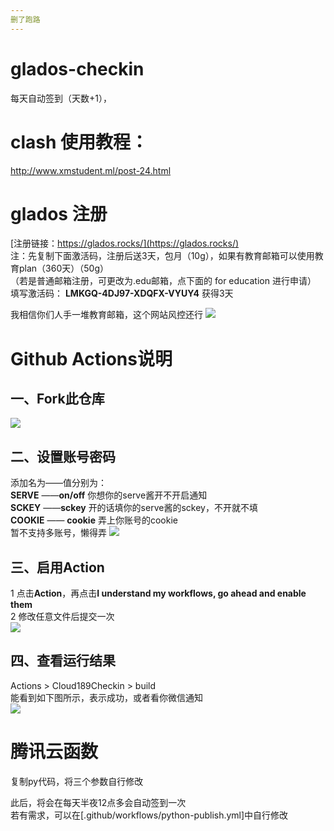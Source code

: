```yaml
---
删了跑路
---
```

# glados-checkin
  每天自动签到（天数+1），  

# clash 使用教程：  
  http://www.xmstudent.ml/post-24.html
  
 

# glados 注册
  [注册链接：https://glados.rocks/](https://glados.rocks/)   
  注：先复制下面激活码，注册后送3天，包月（10g），如果有教育邮箱可以使用教育plan（360天）（50g）  
      （若是普通邮箱注册，可更改为.edu邮箱，点下面的 for education 进行申请）  
  填写激活码：  **LMKGQ-4DJ97-XDQFX-VYUY4** 获得3天  
  
  我相信你们人手一堆教育邮箱，这个网站风控还行 
![](http://tu.yaohuo.me/imgs/2020/06/ed0e944eec323a16.png)

# Github Actions说明
## 一、Fork此仓库
![](http://tu.yaohuo.me/imgs/2020/06/f059fe73afb4ef5f.png)
## 二、设置账号密码

添加名为——值分别为：  
**SERVE**  ——**on/off** 你想你的serve酱开不开启通知  
**SCKEY**  ——**sckey**  开的话填你的serve酱的sckey，不开就不填   
**COOKIE** —— **cookie** 弄上你账号的cookie  
暂不支持多账号，懒得弄
![](http://tu.yaohuo.me/imgs/2020/06/748bf9c0ca6143cd.png)

## 三、启用Action
1 点击**Action**，再点击**I understand my workflows, go ahead and enable them**  
2 修改任意文件后提交一次  
![](http://tu.yaohuo.me/imgs/2020/06/34ca160c972b9927.png)

## 四、查看运行结果
Actions > Cloud189Checkin > build  
能看到如下图所示，表示成功，或者看你微信通知  
![](http://tu.yaohuo.me/imgs/2020/06/289432b53bded61c.png)  
  
# 腾讯云函数
复制py代码，将三个参数自行修改  



此后，将会在每天半夜12点多会自动签到一次  
若有需求，可以在[.github/workflows/python-publish.yml]中自行修改  

